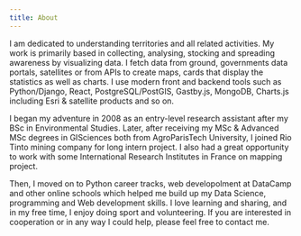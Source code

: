```yaml
---
title: About
---
```


I am dedicated to understanding territories and all related activities. My work is primarily based in collecting, analysing, stocking and spreading awareness by visualizing data. I fetch data from ground, governments data portals, satellites or from APIs to create maps, cards that display the statistics as well as charts. I use modern front and backend tools such as Python/Django, React, PostgreSQL/PostGIS, Gastby.js, MongoDB, Charts.js including Esri & satellite products and so on.

I began my adventure in 2008 as an entry-level research assistant after my BSc in Environmental Studies. Later, after receiving my MSc & Advanced MSc degrees in GISciences both from AgroParisTech University, I joined Rio Tinto mining company for long intern project. I also had a great opportunity to work with some International Research Institutes in France on mapping project.

Then, I moved on to Python career tracks, web developolment at DataCamp and other online schools which helped me build up my Data Science, programming and Web development skills. I love learning and sharing, and in my free time, I enjoy doing sport and volunteering. If you are interested in cooperation or in any way I could help, please feel free to contact me.
